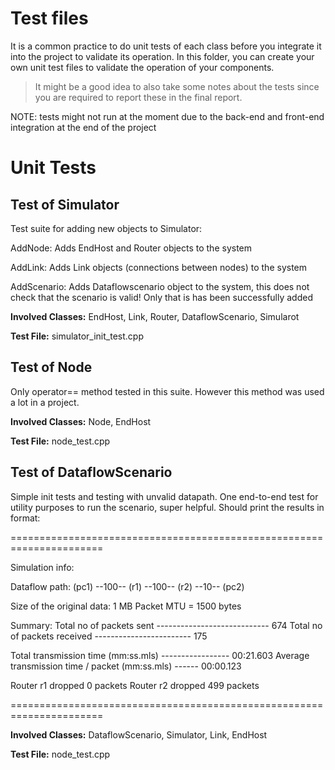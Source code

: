 # Test files

It is a common practice to do unit tests of each class before you integrate it into the project to validate its operation.
In this folder, you can create your own unit test files to validate the operation of your components.

> It might be a good idea to also take some notes about the tests since you are required to
> report these in the final report.

NOTE: tests might not run at the moment due to the back-end and front-end integration at the end of the project

# Unit Tests

## Test of Simulator

Test suite for adding new objects to Simulator:

AddNode: Adds EndHost and Router objects to the system

AddLink: Adds Link objects (connections between nodes) to the system

AddScenario: Adds Dataflowscenario object to the system, this does not check that the
scenario is valid! Only that is has been successfully added

**Involved Classes:**
EndHost, Link, Router, DataflowScenario, Simularot

**Test File:**
simulator_init_test.cpp

## Test of Node

Only operator== method tested in this suite. However this method was used a lot in a project.

**Involved Classes:**
Node, EndHost

**Test File:**
node_test.cpp

## Test of DataflowScenario

Simple init tests and testing with unvalid datapath.
One end-to-end test for utility purposes to run the scenario, super helpful.
Should print the results in format:

======================================================================

Simulation info:

Dataflow path:
(pc1) --100-- (r1) --100-- (r2) --10-- (pc2)

Size of the original data: 1 MB
Packet MTU = 1500 bytes

Summary:
Total no of packets sent ---------------------------- 674
Total no of packets received ------------------------ 175

Total transmission time (mm:ss.mls) ----------------- 00:21.603
Average transmission time / packet (mm:ss.mls) ------ 00:00.123

Router r1 dropped 0 packets
Router r2 dropped 499 packets

======================================================================

**Involved Classes:**
DataflowScenario, Simulator, Link, EndHost

**Test File:**
node_test.cpp
